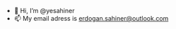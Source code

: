 - 👋 Hi, I’m @yesahiner
- 📫 My email adress is erdogan.sahiner@outlook.com

<!---
yesahiner/yesahiner is a ✨ special ✨ repository because its `README.md` (this file) appears on your GitHub profile.
You can click the Preview link to take a look at your changes.
--->
